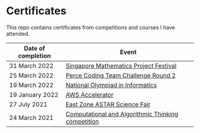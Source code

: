 # Certificates

This repo contains certificates from competitions and courses I have attended.

| Date of completion | Event                                                        |
| ------------------ | ------------------------------------------------------------ |
| 31 March 2022      | [Singapore Mathematics Project Festival](./smpf.pdf)         |
| 25 March 2022      | [Perce Coding Team Challenge Round 2](./pctc-round-2.pdf)    |
| 19 March 2022      | [National Olympiad in Informatics](./noi.pdf)                |
| 19 January 2022    | [AWS Accelerator](aws-accelerator.pdf)                       |
| 27 July 2021       | [East Zone ASTAR Science Fair](astar-science-fair.pdf)       |
| 24 March 2021      | [Computational and Algorithmic Thinking competition](cat.pdf) |
